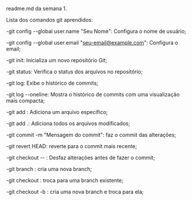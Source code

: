 readme.md da semana 1.

Lista dos comandos git aprendidos: 


-git config --global user.name "Seu Nome": Configura o nome de usuário;

-git config --global user.email "seu-email@example.com": Configura o email;

-git init: Inicializa um novo repositório Git;

-git status: Verifica o status dos arquivos no repositório;

-git log: Exibe o histórico de commits;

-git log --oneline: Mostra o histórico de commits com uma visualização mais compacta;

-git add <arquivo>: Adiciona um arquivo específico;

-git add .: Adiciona todos os arquivos modificados;

-git commit -m "Mensagem do commit": faz o commit das alterações;

-git revert HEAD: reverte para o commit mais recente;

-git checkout -- <arquivo>: Desfaz alterações antes de fazer o commit;

-git branch <nome-da-branch>: cria uma nova branch;

-git checkout <nome-da-branch>: troca para uma branch existente;

-git checkout -b <nome-da-branch>: cria uma nova branch e troca para ela;





